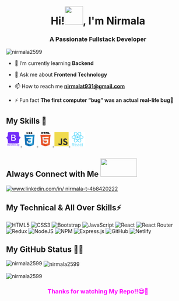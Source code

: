 <h1 align="center">Hi!<img src = "https://raw.githubusercontent.com/MartinHeinz/MartinHeinz/master/wave.gif" height=50px width = 50px>, I'm Nirmala</h1>
<h3 align="center">A Passionate Fullstack Developer</h3>

<p align="left"> <img src="https://komarev.com/ghpvc/?username=nirmala2599&label=Profile%20views&color=0e75b6&style=flat" alt="nirmala2599" /> </p>

- 🌱 I’m currently learning **Backend**

- 💬 Ask me about **Frontend Technology**

- 📫 How to reach me **nirmalat931@gmail.com**

- ⚡ Fun fact **The first computer “bug” was an actual real-life bug🤔**


<h2><b>My Skills 🚀 </b> </h2>
<p align="left"> <a href="https://getbootstrap.com" target="_blank" rel="noreferrer"> <img src="https://raw.githubusercontent.com/devicons/devicon/master/icons/bootstrap/bootstrap-plain-wordmark.svg" alt="bootstrap" width="40" height="40"/> </a> <a href="https://www.w3schools.com/css/" target="_blank" rel="noreferrer"> <img src="https://raw.githubusercontent.com/devicons/devicon/master/icons/css3/css3-original-wordmark.svg" alt="css3" width="40" height="40"/> </a> <a href="https://www.w3.org/html/" target="_blank" rel="noreferrer"> <img src="https://raw.githubusercontent.com/devicons/devicon/master/icons/html5/html5-original-wordmark.svg" alt="html5" width="40" height="40"/> </a> <a href="https://developer.mozilla.org/en-US/docs/Web/JavaScript" target="_blank" rel="noreferrer"> <img src="https://raw.githubusercontent.com/devicons/devicon/master/icons/javascript/javascript-original.svg" alt="javascript" width="40" height="40"/> </a> <a href="https://reactjs.org/" target="_blank" rel="noreferrer"> <img src="https://raw.githubusercontent.com/devicons/devicon/master/icons/react/react-original-wordmark.svg" alt="react" width="40" height="40"/> </a> </p>

<h2><b>Always Connect with Me</b> <img src='https://raw.githubusercontent.com/ShahriarShafin/ShahriarShafin/main/Assets/handshake.gif' height="50px" width="100px"> </h2>
<p align="left">
<a href="https://linkedin.com/in/www.linkedin.com/in/ nirmala-t-4b8420222" target="blank"><img align="center" src="https://raw.githubusercontent.com/rahuldkjain/github-profile-readme-generator/master/src/images/icons/Social/linked-in-alt.svg" alt="www.linkedin.com/in/ nirmala-t-4b8420222" height="30" width="40" /></a>
</p>

<h2><b>My Technical & All Over Skills⚡</b> </h2>

![HTML5](https://img.shields.io/badge/html5-%23E34F26.svg?style=for-the-badge&logo=html5&logoColor=white) ![CSS3](https://img.shields.io/badge/css3-%231572B6.svg?style=for-the-badge&logo=css3&logoColor=white)
![Bootstrap](https://img.shields.io/badge/bootstrap-%23563D7C.svg?style=for-the-badge&logo=bootstrap&logoColor=white) 
![JavaScript](https://img.shields.io/badge/javascript-%23323330.svg?style=for-the-badge&logo=javascript&logoColor=%23F7DF1E) 
![React](https://img.shields.io/badge/react-%2320232a.svg?style=for-the-badge&logo=react&logoColor=%2361DAFB) 
![React Router](https://img.shields.io/badge/React_Router-CA4245?style=for-the-badge&logo=react-router&logoColor=white)![Redux](https://img.shields.io/badge/redux-%23593d88.svg?style=for-the-badge&logo=redux&logoColor=white) ![NodeJS](https://img.shields.io/badge/node.js-6DA55F?style=for-the-badge&logo=node.js&logoColor=white) ![NPM](https://img.shields.io/badge/NPM-%23000000.svg?style=for-the-badge&logo=npm&logoColor=white)
![Express.js](https://img.shields.io/badge/express.js-%23404d59.svg?style=for-the-badge&logo=express&logoColor=%2361DAFB)
![GitHub](https://img.shields.io/badge/github-%23121011.svg?style=for-the-badge&logo=github&logoColor=white)
![Netlify](https://img.shields.io/badge/netlify-%23000000.svg?style=for-the-badge&logo=netlify&logoColor=#00C7B7)

<h2> <b>My GitHub Status 👨‍💻 </b> </h2>

<p><img align="left" src="https://github-readme-stats.vercel.app/api/top-langs?username=nirmala2599&show_icons=true&theme=tokyonight&title_color=f6097c&text_color=f6097c&locale=en&layout=compact" alt="nirmala2599" /></p>

<p>&nbsp;<img align="center" src="https://github-readme-stats.vercel.app/api?username=nirmala2599&show_icons=true&theme=tokyonight&title_color=f6097c&text_color=f6097c&bg_color=0a0a0a&locale=en" alt="nirmala2599" /></p>

<p><img align="center" src="https://github-readme-streak-stats.herokuapp.com/?user=nirmala2599&theme=dark" alt="nirmala2599" /></p>


<h3 align= 'center' style="color: fuchsia"><b>Thanks for watching My Repo!!😍💖</b></h3>

<!--
**Nirmala2599/Nirmala2599** is a ✨ _special_ ✨ repository because its `README.md` (this file) appears on your GitHub profile.

Here are some ideas to get you started:

- 🔭 I’m currently working on ...
- 🌱 I’m currently learning ...
- 👯 I’m looking to collaborate on ...
- 🤔 I’m looking for help with ...
- 💬 Ask me about ...
- 📫 How to reach me: ...
- 😄 Pronouns: ...
- ⚡ Fun fact: ...
-->
